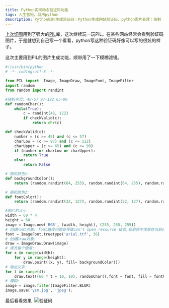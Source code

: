 ```yaml
---
title: Python实现动态验证码功能
tags: 人生苦短，就用python
description: Python如何生成验证码；Python生成网站验证码，python图片处理：绘制
---
```


[上次切图](https://huhansome.github.io/_posts/2017-07-18-python-iOSicon/)用到了强大的[PIL](http://www.pythonware.com/products/pil/)库，这次继续玩一玩PIL。在某些网站经常会看到验证码图片，于是就想到自己写一个看看，python写这种验证码好像可以写的很炫的样子。

这次主要用到PIL的图片生成功能，顺带用了一下模糊滤镜。

```python
#!/usr/bin/python
# -*- coding:utf-8 -*-

from PIL import  Image, ImageDraw, ImageFont, ImageFilter
import random
from random import randint

#随机字母: 48-57 97-122 65-90
def randomChar():
    while(True):
        c = randint(48, 122)
        if checkValid(c):
            return chr(c)

def checkValid(c):
    number = (c >= 48) and (c <= 57)
    charLow = (c >= 97) and (c <= 122)
    charUpper = (c >= 65) and (c <= 90)
    if (number or charLow or charUpper):
        return True
    else:
        return False

# 随机颜色1:
def backgroundColor():
    return (random.randint(64, 255), random.randint(64, 255), random.randint(64, 255))

# 随机颜色2:
def fontColor():
    return (random.randint(32, 127), random.randint(32, 127), random.randint(32, 127))

#图片的大小
width = 60 * 4
height = 60
image = Image.new('RGB', (width, height), (255, 255, 255))
# 创建Font对象: font路径问题会导致can't open resource 错误,我是将字体放在当前目录的
font = ImageFont.truetype('arial.ttf', 36)
# 创建Draw对象:
draw = ImageDraw.Draw(image)
# 填充每个像素:
for x in range(width):
    for y in range(height):
        draw.point((x, y), fill= backgroundColor())
# 输出文字:
for t in range(4):
    draw.text((60 * t + 10, 10), randomChar(),font = font, fill = fontColor())
# 模糊:
image = image.filter(ImageFilter.BLUR)
image.save('yzm.jpg', 'jpeg');

```
最后看看效果&nbsp; ![验证码](https://github.com/CheaterHu/CheaterHu.github.io/blob/master/myImages/yzm.jpg?raw=true)
